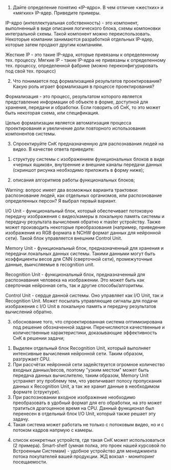 1. Дайте определение понятию «IP-ядро». В чем отличие «жестких» и «мягких» IP-ядер. Приведите примеры.

IP-ядро (интеллектуальная собственность) - это компонент, выполненный в виде описания логического блока, схемы компоновки интегральной схемы. Такой компонент можно переиспользовать. Некоторые компании занимаются разработкой отдельных IP-ядер, которые затем продают другим компаниям.

Жесткие IP - это такие IP-ядра, которые привязаны к определенному тех. процессу.
Мягкие IP - такие IP-ядра не привязаны к определенному тех. процессу, определенной фабрике (можно переконфигурировать под свой тех. процесс)

2. Что понимается под формализацией результатов проектирования? Какую роль играет формализация в процессе проектирования?

Формализация - это процесс, результатом которого является представление информации об объекте в форме, доступной для хранения, передачи и обработки. Если говорить об СнК, то это может быть некоторая схема, или спецификация. 

Целью формализации является автоматизация процесса проектирования и увеличение доли повторного использования компонентов системы.

3. Спроектируйте СнК предназначенную для распознавания людей на видео. В качестве ответа приведите:

1) структуру системы с изображением функциональных блоков в виде «черных ящиков», внутренние и внешние каналы передачи данных (скриншот рисунка необходимо приложить в форму ниже);

2) описания алгоритмов работы функциональных блоков;

Warning: вопрос имеет два возможных варианта трактовки: распознование людей, как отдельных организмов, или распознование определенных персон? Я выбрал первый вариант.

I/O Unit - функциональный блок, который обеспечивает потоковую передачу изображения с видео/камеры в локальную память системы и передачу результата вычисления обратно к master устройству. Также может производить некоторые преобразования (например, приведение изображения из RGB формата в NCHW формат данных для нейронной сети). Такой блок управляется внешним Control Unit.

Memory Unit - функциональный блок, предназначенный для хранения и передачи локальных данных системы. Такими данными могут быть коэффициенты весов для CNN (сверточной сети), промежуточные данные, выичсляемые в recognition unit.

Recognition Unit - функциональный блок, предназначенный для распознавания человека на изображении. Это может быть как сверточная нейронная сеть, так и другие способы/алгоритмы.

Control Unit - сердце данной системы. Оно управляет как I/O Unit, так и Recognition Unit. Может посылать управляющие сигналы для подачи изображения с I/O Unit в локальную память и передачу результатов вычислений обратно.

3) обоснование того, что спроектированная система оптимизирована под решение обозначенной задачи. Перечисляются качественные и количественные характеристики, доказывающие эффективность СнК в решении задачи;

1. Выделен отдельный блок Recognition Unit, который выполняет интенсивные вычисления нейронной сети. Таким образом, разгружает CPU.
2. При рассчётах нейронной сети задействуется огромное количество входных данных/весов, поэтому "узким местом" может быть передача данных вычислителю, таким образом, Memory Unit устраняет эту проблему тем, что увеличивает полосу пропускания данных к Recognition Unit, а так же хранит данные в необходимом формате (структуре).
3. При распозновании входное изображение необходимо преобразовать в удобный формат для его обработки, на это может тратиться драгоценное время на CPU. Данный функционал был перенесен в отдельный блок I/O Unit, который также решает эту задачу.
4. Такая система может работать не только с потоковым видео, но и с потоком кадров напрмую с камеры.

4) список конкретных устройств, где такая СнК может использоваться (2 примера).
Smart-shelf (умная полка, это проек нашей курсовой по Встроенным Системам) - удобное устройство для менеджмента потока покупателей вашей продукции.
ЖД вокзал - мониторинг посещаемости.